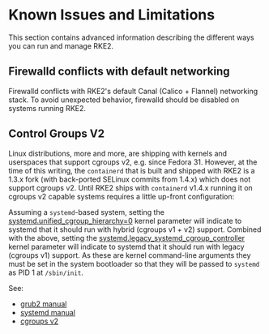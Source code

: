 # Known Issues and Limitations

This section contains advanced information describing the different ways you can run and manage RKE2.

## Firewalld conflicts with default networking
Firewalld conflicts with RKE2's default Canal (Calico + Flannel) networking stack. To avoid unexpected behavior, firewalld should be disabled on systems running RKE2.

## Control Groups V2

Linux distributions, more and more, are shipping with kernels and userspaces that support cgroups v2,
e.g. since Fedora 31. However, at the time of this writing, the `containerd` that is built and shipped
with RKE2 is a 1.3.x fork (with back-ported SELinux commits from 1.4.x) which does not support cgroups v2.
Until RKE2 ships with `containerd` v1.4.x running it on cgroups v2 capable systems requires a little up-front
configuration:

Assuming a `systemd`-based system, setting the [systemd.unified_cgroup_hierarchy=0](https://www.freedesktop.org/software/systemd/man/systemd.html#systemd.unified_cgroup_hierarchy)
kernel parameter will indicate to systemd that it should run with hybrid (cgroups v1 + v2) support.
Combined with the above, setting the [systemd.legacy_systemd_cgroup_controller](https://www.freedesktop.org/software/systemd/man/systemd.html#systemd.legacy_systemd_cgroup_controller)
kernel parameter will indicate to systemd that it should run with legacy (cgroups v1) support.
As these are kernel command-line arguments they must be set in the system bootloader so that they will be
passed to `systemd` as PID 1 at `/sbin/init`.

See:

- [grub2 manual](https://www.gnu.org/software/grub/manual/grub/grub.html#linux)
- [systemd manual](https://www.freedesktop.org/software/systemd/man/systemd.html#Kernel%20Command%20Line)
- [cgroups v2](https://www.kernel.org/doc/html/latest/admin-guide/cgroup-v2.html)

